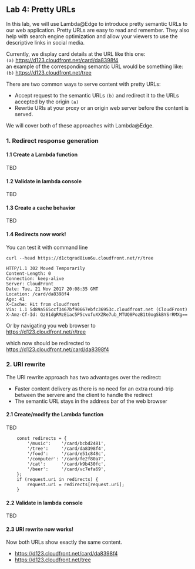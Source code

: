 ## Lab 4: Pretty URLs

In this lab, we will use Lambda@Edge to introduce pretty semantic URLs to our web application. Pretty URLs are easy to read and remember. They also help with search engine optimization and allow your viewers to use the descriptive links in social media.

Currently, we display card details at the URL like this one:  
`(a)` https://d123.cloudfront.net/card/da8398f4  
an example of the corresponding semantic URL would be something like:  
`(b)` https://d123.cloudfront.net/tree

There are two common ways to serve content with pretty URLs:
* Accept request to the semantic URLs `(b)` and redirect it to the URLs accepted by the origin `(a)`
* Rewrtie URIs at your proxy or an origin web server before the content is served.

We will cover both of these approaches with Lambda@Edge.

### 1. Redirect response generation

#### 1.1 Create a Lambda function

TBD

#### 1.2 Validate in lambda console

TBD 

#### 1.3 Create a cache behavior

TBD

#### 1.4 Redirects now work!

You can test it with command line

```
curl --head https://d1ctqrad8iuo6u.cloudfront.net/r/tree

HTTP/1.1 302 Moved Temporarily
Content-Length: 0
Connection: keep-alive
Server: CloudFront
Date: Tue, 21 Nov 2017 20:08:35 GMT
Location: /card/da8398f4
Age: 41
X-Cache: Hit from cloudfront
Via: 1.1 5d89a565ccf3467bf90667ebfc36953c.cloudfront.net (CloudFront)
X-Amz-Cf-Id: Qz81dgRMzEiac5P5cvxfuXXZRe7ub_MTUQ8PozB1t0ogSkBYSrRMXg==
```

Or by navigating you web browser to  
https://d123.cloudfront.net/r/tree  

which now should be redirected to  
https://d123.cloudfront.net/card/da8398f4  

### 2. URI rewrite

The URI rewrite approach has two advantages over the redirect:
* Faster content delivery as there is no need for an extra round-trip between the servere and the client to handle the redirect
* The semantic URL stays in the address bar of the web browser

#### 2.1 Create/modify the Lambda function

TBD

```
    const redirects = {
        '/music':    '/card/bcbd2481',
        '/tree':     '/card/da8398f4',
        '/food':     '/card/e51c848c',
        '/computer': '/card/fe2f80a7',
        '/cat':      '/card/k9b430fc',
        '/beer':     '/card/vc7efa69',
    };
    if (request.uri in redirects) {
        request.uri = redirects[request.uri];
    }
```


#### 2.2 Validate in lambda console

TBD

#### 2.3 URI rewrite now works!

Now both URLs show exactly the same content.

* https://d123.cloudfront.net/card/da8398f4  
* https://d123.cloudfront.net/tree
